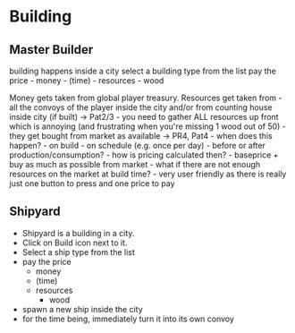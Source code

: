 # Building

## Master Builder

building happens inside a city
select a building type from the list
pay the price - money - (time) - resources - wood

Money gets taken from global player treasury.
Resources get taken from - all the convoys of the player inside the city and/or from counting house inside city (if built) -> Pat2/3 - you need to gather ALL resources up front which is annoying (and frustrating when you're missing 1 wood out of 50) - they get bought from market as available -> PR4, Pat4 - when does this happen? - on build - on schedule (e.g. once per day) - before or after production/consumption? - how is pricing calculated then? - baseprice + buy as much as possible from market - what if there are not enough resources on the market at build time? - very user friendly as there is really just one button to press and one price to pay

## Shipyard

- Shipyard is a building in a city.
- Click on Build icon next to it.
- Select a ship type from the list
- pay the price
  - money
  - (time)
  - resources
    - wood
- spawn a new ship inside the city
- for the time being, immediately turn it into its own convoy
